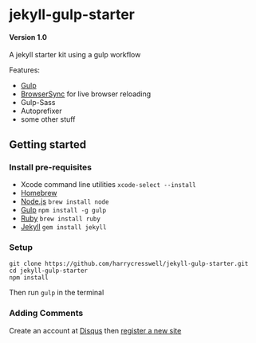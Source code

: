 # jekyll-gulp-starter

#### Version 1.0

A jekyll starter kit using a gulp workflow

Features:
- [Gulp](http://gulpjs.com/)
- [BrowserSync](http://www.browsersync.io/) for live browser reloading
- Gulp-Sass
- Autoprefixer
- some other stuff

## Getting started

### Install pre-requisites

- Xcode command line utilities `xcode-select --install`
- [Homebrew](http://brew.sh/)
- [Node.js](http://nodejs.org/) `brew install node`
- [Gulp](http://gulpjs.com/) `npm install -g gulp`
- [Ruby](https://www.ruby-lang.org/en/) `brew install ruby`
- [Jekyll](http://jekyllrb.com/) `gem install jekyll`

### Setup
```
git clone https://github.com/harrycresswell/jekyll-gulp-starter.git
cd jekyll-gulp-starter
npm install
```
Then run `gulp` in the terminal


### Adding Comments

Create an account at [Disqus](https://disqus.com/) then [register a new site](https://disqus.com/admin/signup/)
